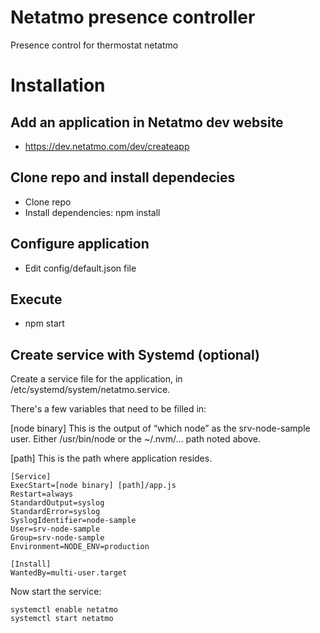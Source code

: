 # Netatmo presence controller

Presence control for thermostat netatmo

# Installation

## Add an application in Netatmo dev website

- https://dev.netatmo.com/dev/createapp

## Clone repo and install dependecies

- Clone repo
- Install dependencies: npm install

## Configure application

- Edit config/default.json file

## Execute

- npm start

## Create service with Systemd (optional)

Create a service file for the application, in /etc/systemd/system/netatmo.service.

There's a few variables that need to be filled in:

[node binary] This is the output of “which node” as the srv-node-sample user. Either /usr/bin/node or the ~/.nvm/... path noted above.

[path] This is the path where application resides.

    [Service]
    ExecStart=[node binary] [path]/app.js
    Restart=always
    StandardOutput=syslog
    StandardError=syslog
    SyslogIdentifier=node-sample
    User=srv-node-sample
    Group=srv-node-sample
    Environment=NODE_ENV=production
    
    [Install]
    WantedBy=multi-user.target

Now start the service:

    systemctl enable netatmo
    systemctl start netatmo



